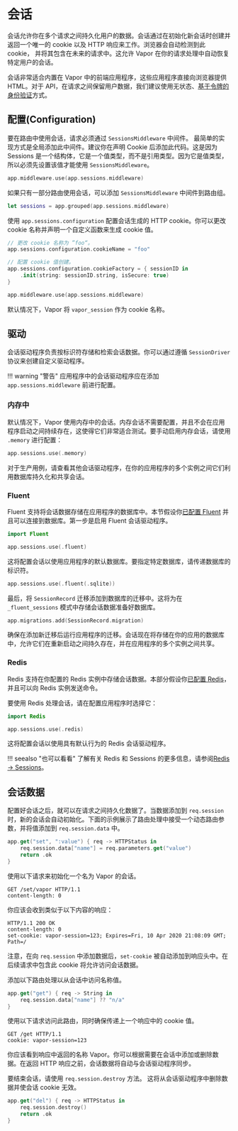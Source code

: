# 会话

会话允许你在多个请求之间持久化用户的数据。会话通过在初始化新会话时创建并返回一个唯一的 cookie 以及 HTTP 响应来工作。浏览器会自动检测到此 cookie， 并将其包含在未来的请求中。这允许 Vapor 在你的请求处理中自动恢复特定用户的会话。

会话非常适合内置在 Vapor 中的前端应用程序，这些应用程序直接向浏览器提供 HTML。对于 API，在请求之间保留用户数据，我们建议使用无状态、[基于令牌的身份验证](../security/authentication.md)方式。

## 配置(Configuration)

要在路由中使用会话，请求必须通过 `SessionsMiddleware` 中间件。 最简单的实现方式是全局添加此中间件。建议你在声明 Cookie 后添加此代码。这是因为 Sessions 是一个结构体，它是一个值类型，而不是引用类型。因为它是值类型，所以必须先设置该值才能使用 `SessionsMiddleware`。

```swift
app.middleware.use(app.sessions.middleware)
```

如果只有一部分路由使用会话，可以添加 `SessionsMiddleware` 中间件到路由组。

```swift
let sessions = app.grouped(app.sessions.middleware)
```

使用 `app.sessions.configuration` 配置会话生成的 HTTP cookie。你可以更改 cookie 名称并声明一个自定义函数来生成 cookie 值。

```swift
// 更改 cookie 名称为 ”foo“。
app.sessions.configuration.cookieName = "foo"

// 配置 cookie 值创建。
app.sessions.configuration.cookieFactory = { sessionID in
    .init(string: sessionID.string, isSecure: true)
}

app.middleware.use(app.sessions.middleware)
```

默认情况下，Vapor 将 `vapor_session` 作为 cookie 名称。

## 驱动

会话驱动程序负责按标识符存储和检索会话数据。你可以通过遵循 `SessionDriver` 协议来创建自定义驱动程序。

!!! warning "警告"
    应用程序中的会话驱动程序应在添加 `app.sessions.middleware` 前进行配置。

### 内存中

默认情况下，Vapor 使用内存中的会话。内存会话不需要配置，并且不会在应用程序启动之间持续存在，这使得它们非常适合测试。要手动启用内存会话，请使用 `.memory` 进行配置：

```swift
app.sessions.use(.memory)
```

对于生产用例，请查看其他会话驱动程序，在你的应用程序的多个实例之间它们利用数据库持久化和共享会话。

### Fluent

Fluent 支持将会话数据存储在应用程序的数据库中。本节假设你[已配置 Fluent](../fluent/overview.zh.md) 并且可以连接到数据库。第一步是启用 Fluent 会话驱动程序。

```swift
import Fluent

app.sessions.use(.fluent)
```

这将配置会话以使用应用程序的默认数据库。要指定特定数据库，请传递数据库的标识符。

```swift
app.sessions.use(.fluent(.sqlite))
```

最后，将 `SessionRecord` 迁移添加到数据库的迁移中。这将为在 `_fluent_sessions` 模式中存储会话数据准备好数据库。

```swift
app.migrations.add(SessionRecord.migration)
```

确保在添加新迁移后运行应用程序的迁移。会话现在将存储在你的应用的数据库中，允许它们在重新启动之间持久存在，并在应用程序的多个实例之间共享。

### Redis

Redis 支持在你配置的 Redis 实例中存储会话数据。本部分假设你[已配置 Redis](../redis/overview.zh.md)，并且可以向 Redis 实例发送命令。

要使用 Redis 处理会话，请在配置应用程序时选择它：

```swift
import Redis

app.sessions.use(.redis)
```

这将配置会话以使用具有默认行为的 Redis 会话驱动程序。

!!! seealso "也可以看看"
    了解有关 Redis 和 Sessions 的更多信息，请参阅[Redis → Sessions](../redis/sessions.zh.md)。

## 会话数据

配置好会话之后，就可以在请求之间持久化数据了。当数据添加到 `req.session` 时，新的会话会自动初始化。下面的示例展示了路由处理中接受一个动态路由参数，并将值添加到 `req.session.data` 中。

```swift
app.get("set", ":value") { req -> HTTPStatus in
    req.session.data["name"] = req.parameters.get("value")
    return .ok
}
```

使用以下请求来初始化一个名为 Vapor 的会话。

```http
GET /set/vapor HTTP/1.1
content-length: 0
```

你应该会收到类似于以下内容的响应：

```http
HTTP/1.1 200 OK
content-length: 0
set-cookie: vapor-session=123; Expires=Fri, 10 Apr 2020 21:08:09 GMT; Path=/
```

注意，在向 `req.session` 中添加数据后，`set-cookie` 被自动添加到响应头中。在后续请求中包含此 cookie 将允许访问会话数据。

添加以下路由处理以从会话中访问名称值。

```swift
app.get("get") { req -> String in
    req.session.data["name"] ?? "n/a"
}
```

使用以下请求访问此路由，同时确保传递上一个响应中的 cookie 值。

```http
GET /get HTTP/1.1
cookie: vapor-session=123
```

你应该看到响应中返回的名称 Vapor。你可以根据需要在会话中添加或删除数据。在返回 HTTP 响应之前，会话数据将自动与会话驱动程序同步。

要结束会话，请使用 `req.session.destroy` 方法。 这将从会话驱动程序中删除数据并使会话 cookie 无效。

```swift
app.get("del") { req -> HTTPStatus in
    req.session.destroy()
    return .ok
}
```
